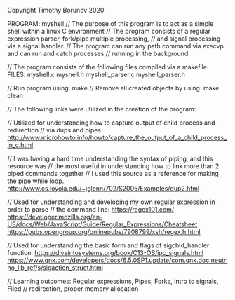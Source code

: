 Copyright Timothy Borunov 2020

PROGRAM: myshell
// The purpose of this program is to act as a simple shell within a linux C environment
// The program consists of a regular expression parser, fork/pipe multiple processing, 
// and signal processing via a signal handler.
// The program can run any path command via execvp and can run and catch processes 
// running in the background.

// The program consists of the following files compiled via a makefile:
FILES: myshell.c myshell.h myshell_parser.c myshell_parser.h

// Run program using: make
// Remove all created objects by using: make clean

// The following links were utilized in the creation of the program:

// Utilized for understanding how to capture output of child process and redirection 
// via dups and pipes:
http://www.microhowto.info/howto/capture_the_output_of_a_child_process_in_c.html

// I was having a hard time understanding the syntax of piping, and this resource was
// the most useful in understanding how to link more than 2 piped commands together
// I used this source as a reference for making the pipe while loop.
http://www.cs.loyola.edu/~jglenn/702/S2005/Examples/dup2.html

// Used for understanding and developing my own regular expression in order to parse 
// the command line:
https://regex101.com/
https://developer.mozilla.org/en-US/docs/Web/JavaScript/Guide/Regular_Expressions/Cheatsheet
https://pubs.opengroup.org/onlinepubs/7908799/xsh/regex.h.html

// Used for understanding the basic form and flags of sigchld_handler function:
https://diveintosystems.org/book/C13-OS/ipc_signals.html
https://www.qnx.com/developers/docs/6.5.0SP1.update/com.qnx.doc.neutrino_lib_ref/s/sigaction_struct.html

// Learning outcomes: Regular expressions, Pipes, Forks, Intro to signals, Filed 
// redirection, proper memory allocation
